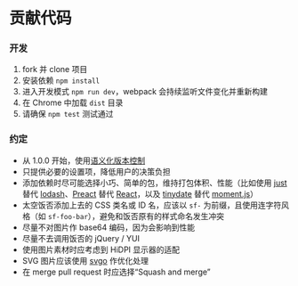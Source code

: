 # 贡献代码

### 开发

1. fork 并 clone 项目
1. 安装依赖 `npm install`
1. 进入开发模式 `npm run dev`，webpack 会持续监听文件变化并重新构建
1. 在 Chrome 中加载 `dist` 目录
1. 请确保 `npm test` 测试通过

### 约定

- 从 1.0.0 开始，使用[语义化版本控制](https://semver.org)
- 只提供必要的设置项，降低用户的决策负担
- 添加依赖时尽可能选择小巧、简单的包，维持打包体积、性能（比如使用 [just](https://github.com/angus-c/just) 替代 [lodash](https://lodash.com)、[Preact](https://preactjs.com/) 替代 [React](https://reactjs.org/)，以及 [tinydate](https://github.com/lukeed/tinydate) 替代 [moment.js](https://momentjs.com/)）
- 太空饭否添加上去的 CSS 类名或 ID 名，应该以 `sf-` 为前缀，且使用连字符风格（如 `sf-foo-bar`），避免和饭否原有的样式命名发生冲突
- 尽量不对图片作 base64 编码，因为会影响到性能
- 尽量不去调用饭否的 jQuery / YUI
- 使用图片素材时应考虑到 HiDPI 显示器的适配
- SVG 图片应该使用 [svgo](https://github.com/svg/svgo) 作优化处理
- 在 merge pull request 时应选择“Squash and merge”
